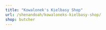 ```yaml
---
title: "Kowalonek's Kielbasy Shop"
url: /shenandoah/kowaloneks-kielbasy-shop/
shop: butcher
---
```

